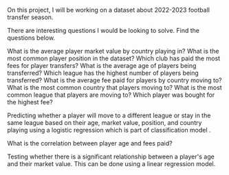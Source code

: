 On this project, I will be working on a dataset about 2022-2023 football transfer season. 

There are interesting questions I would be looking to solve. Find the questions below.


What is the average player market value by country playing in?
What is the most common player position in the dataset?
Which club has paid the most fees for player transfers?
What is the average age of players being transferred?
Which league has the highest number of players being transferred?
What is the average fee paid for players by country moving to?
What is the most common country that players moving to?
What is the most common league that players are moving to?
Which player was bought for the highest fee?

Predicting whether a player will move to a different league or stay in the same league based on their age, market value, position, and country playing using a  logistic regression which is part of classification model .

What is the correlation between player age and fees paid?

Testing whether there is a significant relationship between a player's age and their market value. This can be done using a linear regression model.